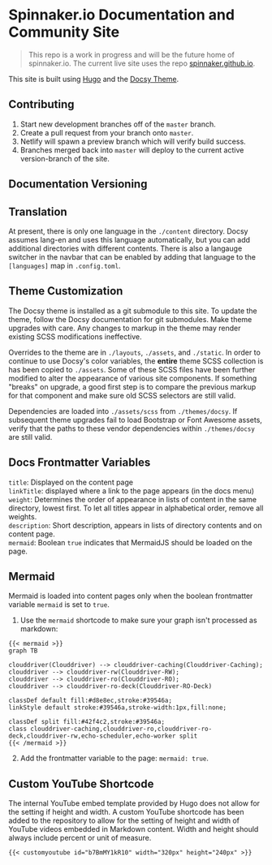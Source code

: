 # Spinnaker.io Documentation and Community Site

> This repo is a work in progress and will be the future home of spinnaker.io. The current live site uses the repo [spinnaker.github.io](https://github.com/spinnaker/spinnaker.github.io).

This site is built using [Hugo](https://gohugo.io) and the [Docsy Theme](https://www.docsy.dev/).

## Contributing

1. Start new development branches off of the `master` branch. 
2. Create a pull request from your branch onto `master`. 
3. Netlify will spawn a preview branch which will verify build success.
4. Branches merged back into `master` will deploy to the current active version-branch of the site.

## Documentation Versioning


## Translation

At present, there is only one language in the `./content` directory. Docsy assumes lang-en and uses this language automatically, but you can add additional directories with different contents. There is also a langauge switcher in the navbar that can be enabled by adding that language to the `[languages]` map in `.config.toml`.

## Theme Customization

The Docsy theme is installed as a git submodule to this site. To update the theme, follow the Docsy documentation for git submodules. Make theme upgrades with care. Any changes to markup in the theme may render existing SCSS modifications ineffective.

Overrides to the theme are in `./layouts`, `./assets`, and `./static`. In order to continue to use Docsy's color variables, the **entire** theme SCSS collection is has been copied to `./assets`. Some of these SCSS files have been further modified to alter the appearance of various site components. If something "breaks" on upgrade, a good first step is to compare the previous markup for that component and make sure old SCSS selectors are still valid.

Dependencies are loaded into `./assets/scss` from `./themes/docsy`. If subsequent theme upgrades fail to load Bootstrap or Font Awesome assets, verify that the paths to these vendor dependencies within `./themes/docsy` are still valid. 

## Docs Frontmatter Variables

`title`: Displayed on the content page  
`linkTitle`: displayed where a link to the page appears (in the docs menu)  
`weight`: Determines the order of appearance in lists of content in the same directory, lowest first. To let all titles appear in alphabetical order, remove all weights.  
`description`: Short description, appears in lists of directory contents and on content page.  
`mermaid`: Boolean `true` indicates that MermaidJS should be loaded on the page.  

## Mermaid

Mermaid is loaded into content pages only when the boolean frontmatter variable `mermaid` is set to `true`.

1. Use the `mermaid` shortcode to make sure your graph isn't processed as markdown:

```
{{< mermaid >}}
graph TB

clouddriver(Clouddriver) --> clouddriver-caching(Clouddriver-Caching);
clouddriver --> clouddriver-rw(Clouddriver-RW);
clouddriver --> clouddriver-ro(Clouddriver-RO);
clouddriver --> clouddriver-ro-deck(Clouddriver-RO-Deck)

classDef default fill:#d8e8ec,stroke:#39546a;
linkStyle default stroke:#39546a,stroke-width:1px,fill:none;

classDef split fill:#42f4c2,stroke:#39546a;
class clouddriver-caching,clouddriver-ro,clouddriver-ro-deck,clouddriver-rw,echo-scheduler,echo-worker split
{{< /mermaid >}}
```

2. Add the frontmatter variable to the page: `mermaid: true`.

## Custom YouTube Shortcode

The internal YouTube embed template provided by Hugo does not allow for the setting if height and width. A custom YouTube shortcode has been added to the repository to allow for the setting of height and width of YouTube videos embedded in Markdown content. Width and height should always include percent or unit of measure.

```
{{< customyoutube id="b7BmMY1kR10" width="320px" height="240px" >}}
```
